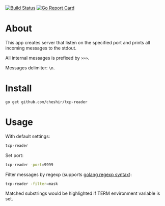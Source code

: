 [![Build Status](https://travis-ci.org/cheshir/tcp-reader.svg?branch=master)](https://travis-ci.org/cheshir/tcp-reader)
[![Go Report Card](https://goreportcard.com/badge/github.com/cheshir/tcp-reader)](https://goreportcard.com/report/github.com/cheshir/tcp-reader)

# About

This app creates server that listen on the specified port and prints all incoming messages to the stdout.

All internal messages is prefixed by `>>>`.

Messages delimiter: `\n`.

# Install

`go get github.com/cheshir/tcp-reader`

# Usage

With default settings:

```bash
tcp-reader
```

Set port:

```bash
tcp-reader -port=9999
```

Filter messages by regexp (supports [golang regexp syntax](https://golang.org/pkg/regexp/syntax/)):

```bash
tcp-reader -filter=mask
```

Matched substrings would be highlighted if TERM environment variable is set.
